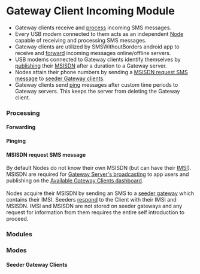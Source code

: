 # Gateway Client Incoming Module
- Gateway clients receive and [process](processing) incoming SMS messages.
- Every USB modem connected to them acts as an independent [Node](nodes) capable of receiving and processing SMS messages.
- Gateway clients are utilized by SMSWithoutBorders android app to receive and [forward](forwarding) incoming messages online/offline servers.
- USB modems connected to Gateway clients identify themselves by [publishing](publishing) their [MSISDN]() after a duration to a Gateway server.
- Nodes attain their phone numbers by sending a [MSISDN request SMS message](MSISDN_request_sms_message) to [seeder Gateway clients](seeder_gateway_clients).
- Gateway clients send [ping]() messages after custom time periods to Gateway servers. This keeps the server from deleting the Gateway client.

<a name="processing" />

### Processing

<a name="forwarding" />

#### Forwarding

<a name="MSISDN_request_sms_message" />

#### Pinging

<a name="pinging" />


#### MSISDN request SMS message
By default Nodes do not know their own MSISDN (but can have their [IMSI]()). MSISDN are required for [Gateway Server's broadcasting](gateway_server_broadcast) to app users and publishing on the [Available Gateway Clients dashboard](). \
\
Nodes acquire their MSISDN by sending an SMS to a [seeder gateway](seeder_gateway_MSISDN) which contains their IMSI. Seeders [respond]() to the Client with their IMSI and MSISDN. IMSI and MSISDN are not stored on seeder gateways and any request for information from them requires the entire self introduction to proceed.

<a name="modules" />

### Modules

<a name="Modes" />

### Modes

<a name="seeder_gateway_clients" />

#### Seeder Gateway Clients
